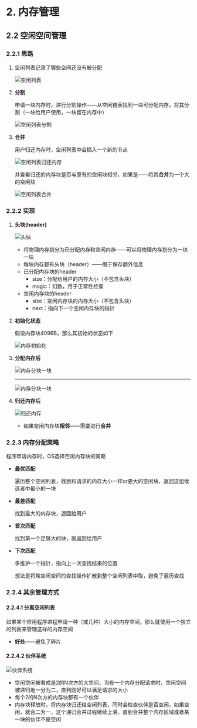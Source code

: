 # 2. 内存管理





## 2.2 空闲空间管理

### 2.2.1 思路

1. 空闲列表记录了哪些空间还没有被分配

   ![空闲列表](p/空闲列表.png)

2. **分割**

   申请一块内存时，进行分割操作——从空闲链表找到一块可分配内存，将其分割（一块给用户使用，一块留在内存中）

   ![空闲列表分割](p/空闲列表分割.png)

3. **合并**

   用户归还内存时，空闲列表中会插入一个新的节点

   ![空闲列表归还内存](p/空闲列表归还内存.png)

   并查看归还的内存块是否与原有的空闲块相邻，如果是——将其**合并**为一个大的空闲块

   ![空闲列表合并](p/空闲列表合并.png)

### 2.2.2 实现

1. **头块(header)**

   ![头块](p/头块.png)

   * 将物理内存划分为已分配内存和空闲内存——可以将物理内存划分为一块一块
   * 每块内存都有头块（header）——用于保存额外信息
   * 已分配内存块的header
     * size：分配给用户的内存大小（不包含头块）
     * magic：幻数，用于正常性检查
   * 空闲内存块的header
     * size：空闲内存块的内存大小（不包含头块）
     * next：指向下一个空闲内存块的指针

2. **初始化状态**

   假设内存块4096B，那么其初始的状态如下

   ![内存初始化](p/内存初始化.png)

3. **分配内存后**

   ![内存分块一块](p/内存分块一块.png)

   ----------------------------------------------------------------------------------------------------------------

   ![内存分块一块](p/内存分配多块.png)

4. **归还内存后**

   ![归还内存](p/归还内存.png)

   * 如果空闲内存块**相邻**——需要进行**合并**



### 2.2.3 内存分配策略

程序申请内存时，OS选择空闲内存块的策略

* **最优匹配**

  遍历整个空闲列表，找到和请求的内存大小一样or更大的空闲块，返回这组候选者中最小的一块

* **最差匹配**

  找到最大的内存块，返回给用户

* **首次匹配**

  找到第一个足够大的块，就返回给用户

* **下次匹配**

  多维护一个指针，指向上一次查找结束的位置

  想法是将堆空闲空间的查找操作扩散到整个空闲列表中取，避免了遍历查找



### 2.2.4 其余管理方式

#### 2.2.4.1 分离空闲列表

如果某个应用程序进程申请一种（或几种）大小的内存空间，那么就使用一个独立的列表来管理这样的内存空间

* **好处**——避免了碎片

#### 2.2.4.2 伙伴系统

![伙伴系统](p/伙伴系统.png)

* 空闲空闲被看成是2的N次方的大空间，当有一个内存分配请求时，空闲空间被递归地一分为二，直到刚好可以满足请求的大小
* 每个2的N次方的内存块都有一个伙伴
* 内存块释放时，将内存块归还给空闲列表，同时会检查伙伴是否空闲，如果空闲，就合二为一，这个递归合并过程继续上溯，直到合并整个内存区域或者某一块的伙伴不是空闲

